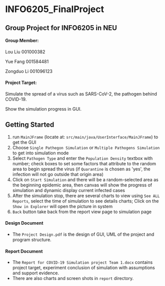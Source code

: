 # INFO6205_FinalProject 
## Group Project for INFO6205 in NEU

#### Group Member:
Lou Liu 001000382

Yue Fang 001584481

Zongduo Li 001096123

#### Project Target:
Simulate the spread of a virus such as SARS-CoV-2, the pathogen behind COVID-19.

Show the simulation progress in GUI. 

## Getting Started
1. run `MainJFrame` (locate at: `src/main/java/UserInterface/MainJFrame`) to get the GUI
2. Choose `Single Pathegon Simulation` or `Multiple Pathogens Simulation` to get into simulation mode
3. Select `Pathogen Type` and enter the `Population Density` textbox with number; check boxes to set some factors that attribute to the random area to begin spread the virus (if `Quarantine` is chosen as 'yes',
 the infection will not go outside that origin area) 
4. Click on `Start Simulation` and there will be a random-selected area as the beginning epidemic area, then
 canvas will show the progress of simulation and dynamic display current infected cases
5. After the simulation stop, there are several charts to view using `See ALL Reports`, select the time of 
simulation to see details charts; Click on the `Show in Explorer` will open the picture in system
6. `Back` button take back from the report view page to simulation page

#### Design Document
- The `Project Design.pdf` is the design of GUI, UML of the project and program structure. 

#### Report Document
- The `Report for COVID-19 Simulation project Team 1.docx` contains project target, experiment conclusion of simulation with assumptions and support evidence.
- There are also charts and screen shots in `report` directory.

